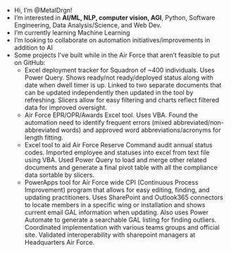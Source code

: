 - Hi, I’m @MetalDrgn!
- I’m interested in **AI/ML, NLP, computer vision, AGI**, Python, Software Engineering, Data Analysis/Science, and Web Dev.
- I’m currently learning Machine Learning
- I’m looking to collaborate on automation initiatives/improvements in addition to AI
- Some projects I've built while in the Air Force that aren’t feasible to put on GitHub:
  - Excel deployment tracker for Squadron of ~400 individuals. Uses Power Query. Shows ready/not ready/deployed status along with date when dwell timer is up. Linked to two separate documents that can be updated independently then updated in the tool by refreshing. Slicers allow for easy filtering and charts reflect filtered data for improved oversight.
  - Air Force EPR/OPR/Awards Excel tool. Uses VBA. Found the automation need to identify frequent errors (mixed abbreviated/non-abbreviated words) and approved word abbreviations/acronyms for length fitting.
  - Excel tool to aid Air Force Reserve Command audit annual status codes. Imported employee and statuses into excel from text file using VBA. Used Power Query to load and merge other related documents and generate a final pivot table with all the compliance data sortable by slicers.
  - PowerApps tool for Air Force wide CPI (Continuous Process Improvement) program that allows for easy editing, finding, and updating practitioners. Uses SharePoint and Outlook365 connectors to locate members in a specific wing or installation and shows current email GAL information when updating. Also uses Power Automate to generate a searchable GAL listing for finding outliers. Coordinated implementation with various teams groups and official site. Validated interoperability with sharepoint managers at Headquarters Air Force.

<!---
MetalDrgn is a ✨ special ✨ repository because its `README.md` (this file) appears on your GitHub profile.
You can click the Preview link to take a look at your changes.
--->
